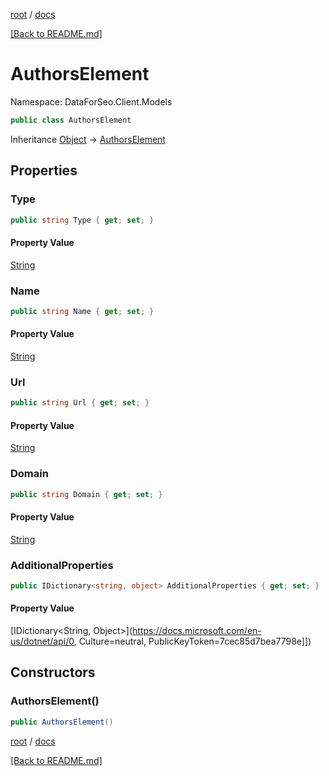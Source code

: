 [root](./../ "root") / [docs](./ "docs")

[[Back to README.md]](./../README.md "[Back to README.md]")

# AuthorsElement

Namespace: DataForSeo.Client.Models

```csharp
public class AuthorsElement
```

Inheritance [Object](https://docs.microsoft.com/en-us/dotnet/api/Object) → [AuthorsElement](./AuthorsElement.md)

## Properties

### **Type**

```csharp
public string Type { get; set; }
```

#### Property Value

[String](https://docs.microsoft.com/en-us/dotnet/api/String)<br>

### **Name**

```csharp
public string Name { get; set; }
```

#### Property Value

[String](https://docs.microsoft.com/en-us/dotnet/api/String)<br>

### **Url**

```csharp
public string Url { get; set; }
```

#### Property Value

[String](https://docs.microsoft.com/en-us/dotnet/api/String)<br>

### **Domain**

```csharp
public string Domain { get; set; }
```

#### Property Value

[String](https://docs.microsoft.com/en-us/dotnet/api/String)<br>

### **AdditionalProperties**

```csharp
public IDictionary<string, object> AdditionalProperties { get; set; }
```

#### Property Value

[IDictionary&lt;String, Object&gt;](https://docs.microsoft.com/en-us/dotnet/api/0, Culture=neutral, PublicKeyToken=7cec85d7bea7798e]])<br>

## Constructors

### **AuthorsElement()**

```csharp
public AuthorsElement()
```

[root](./../ "root") / [docs](./ "docs")

[[Back to README.md]](./../README.md "[Back to README.md]")